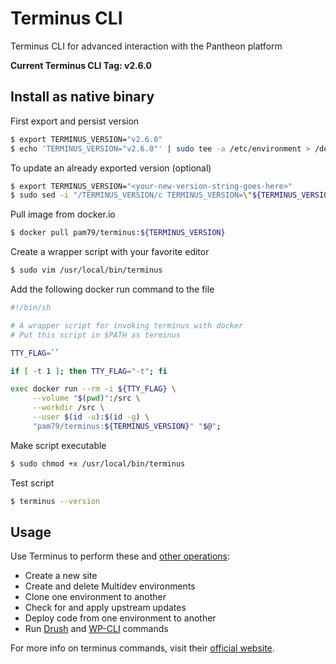 # Terminus CLI
Terminus CLI for advanced interaction with the Pantheon platform

**Current Terminus CLI Tag: v2.6.0**

## Install as native binary

First export and persist version
```sh
$ export TERMINUS_VERSION="v2.6.0"
$ echo 'TERMINUS_VERSION="v2.6.0"' | sudo tee -a /etc/environment > /dev/null
```

To update an already exported version (optional)
```sh
$ export TERMINUS_VERSION="<your-new-version-string-goes-here>"
$ sudo sed -i "/TERMINUS_VERSION/c TERMINUS_VERSION=\"${TERMINUS_VERSION}\"" /etc/environment
```

Pull image from docker.io
```sh
$ docker pull pam79/terminus:${TERMINUS_VERSION}
```

Create a wrapper script with your favorite editor
```sh
$ sudo vim /usr/local/bin/terminus
```

Add the following docker run command to the file
```sh
#!/bin/sh

# A wrapper script for invoking terminus with docker
# Put this script in $PATH as terminus

TTY_FLAG=``

if [ -t 1 ]; then TTY_FLAG="-t"; fi

exec docker run --rm -i ${TTY_FLAG} \
     --volume "$(pwd)":/src \
     --workdir /src \
     --user $(id -u):$(id -g) \
     "pam79/terminus:${TERMINUS_VERSION}" "$@";
```

Make script executable
```sh
$ sudo chmod +x /usr/local/bin/terminus
```

Test script
```sh
$ terminus --version
```

## Usage
Use Terminus to perform these and [other operations](https://pantheon.io/docs/terminus/commands/):

- Create a new site
- Create and delete Multidev environments
- Clone one environment to another
- Check for and apply upstream updates
- Deploy code from one environment to another
- Run [Drush](https://pantheon.io/docs/drush/) and [WP-CLI](https://pantheon.io/docs/wp-cli/) commands



For more info on terminus commands, visit their [official website](https://pantheon.io/docs/terminus/).
